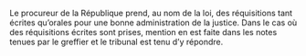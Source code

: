 Le procureur de la République prend, au nom de la loi, des réquisitions tant écrites qu’orales pour une bonne administration de la justice.
Dans le cas où des réquisitions écrites sont prises, mention en est faite dans les notes tenues par le greffier et le tribunal est tenu d’y répondre.